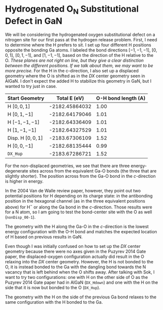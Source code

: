 # Hydrogenated $\text{O}_{\text{N}}$ Substitutional Defect in $\text{GaN}$

We will be considering the hydrogenated oxygen substitutional defect on a nitrogen site for our first pass at the hydrogen release problem. First, I need to determine where the H prefers to sit. I set up four different H positions opposite the bonding Ga atoms. I labeled the bond directions $[-1, -1, -1]$, $[0, 0, 1]$, $[0, 1, -1]$, and $[1, -1, -1]$, based on the direction of the H relative to the O. *These planes are not right on line, but they give a clear distinction between the different positions. If we talk about them, we may want to be more precise.* For the H in the c-direction, I also set up a displaced geometry where the O is shifted as in the $DX$ center geometry seen in AlGaN. I don't expect the added H to stabilize this geometry in GaN, but I wanted to try just in case. 

| Start Geometry | Total E (eV) | O-H bond length (A) |
|------|------------|----------|
| H $[0, 0, 1]$ | -2182.45864032 | 1.00 |
| H $[0, 1, -1]$ | -2182.64179046 | 1.01 |
| H $[-1,-1,-1]$ | -2182.64336409 | 1.01 |
| H $[1,-1,-1]$ | -2182.64327529 | 1.01 |
| Disp. H $[0, 0, 1]$ | -2183.67306109 | 1.52 |
| H $[0, 0, -1]$ | -2182.68135444 | 0.99 |
| `DX_Hup` | -2183.67286721 | 1.52 |

For the non-displaced geometries, we see that there are three energy-degenerate sites across from the equivalent Ga-O bonds (the three that are slightly shorter). The position across from the Ga-O bond in the $c$-direction is higher in energy. 

In the 2004 Van de Walle review paper, however, they point out two potential positions for H depending on its charge state: in the antibonding position in the hexagonal channel (as in the three equivalent positions above) for H$^-$ or along the Ga bond in the $c$-direction. Those results were for a N atom, so I am going to test the bond-center site with the O as well (`nonDisp_00-1`).

The geometry with the H along the Ga-O in the $c$-direction is the lowest energy configuration with the O-H bond and matches the expected location of H based on previous results in GaN. 

Even though I was initially confused on how to set up the $DX$ center geometry because there were no axes given in the Puzyrev 2014 Gate paper, the displaced-oxygen configuration actually did result in the O relaxing into the $DX$ center geometry. However, the H is not bonded to the O, it is instead bonded to the Ga with the dangling bond towards the N vacancy that is left behind when the O shifts away. After talking with Sok, I want to try two configurations: one with H on the other side of O as the Puzyrev 2014 Gate paper had in AlGaN (`DX_Hdown`) and one with the H on the side that it is now but bonded to the O (`DX_Hup`). 

The geometry with the H on the side of the previous Ga bond relaxes to the same configuration with the H bonded to the Ga. 